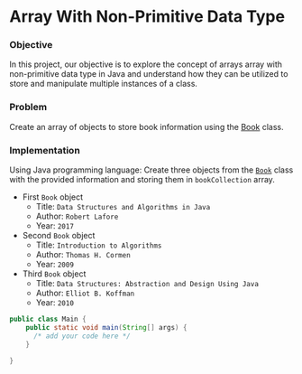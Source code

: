 # Array With Non-Primitive Data Type

### Objective
In this project, our objective is to explore the concept of arrays array with non-primitive data type in Java and understand how they can be utilized to store and manipulate multiple instances of a class.

### Problem
Create an array of objects to store book information using the [Book](https://github.com/SAFCSP-Team/data-structures-and-algorithms-bootcamp/blob/main/data-structures-and-algorithms-101/02-data-structures/01-arrays/projects/introduction-to-arrays/array-with-non-primitive-data-type/Book.java) class.

### Implementation
Using Java programming language: 
Create three objects from the [`Book`](https://github.com/SAFCSP-Team/data-structures-and-algorithms-bootcamp/blob/main/data-structures-and-algorithms-101/02-data-structures/01-arrays/projects/introduction-to-arrays/array-with-non-primitive-data-type/Book.java) class with the provided information and storing them in `bookCollection` array. 
- First `Book` object
   - Title: `Data Structures and Algorithms in Java`
   - Author: `Robert Lafore`
   - Year: `2017`
- Second `Book` object
   - Title: `Introduction to Algorithms`
   - Author: `Thomas H. Cormen`
   - Year: `2009`
- Third `Book` object
   - Title: `Data Structures: Abstraction and Design Using Java`
   - Author: `Elliot B. Koffman`
   - Year: `2010`

```java
public class Main {
    public static void main(String[] args) {
      /* add your code here */
    }

}

